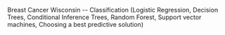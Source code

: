 Breast Cancer Wisconsin -- Classification (Logistic Regression, Decision Trees, Conditional Inference Trees, Random Forest, Support vector machines, Choosing a best predictive solution)
